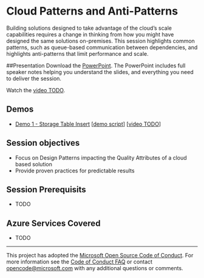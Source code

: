 # Cloud Patterns and Anti-Patterns
Building solutions designed to take advantage of the cloud’s scale capabilities requires a change in thinking from how you might have designed the same solutions on-premises.  This session highlights common patterns, such as queue-based communication between dependencies, and highlights anti-patterns that limit performance and scale.

##Presentation
Download the [PowerPoint](./Cloud%20Patterns%20and%20Anti-Patterns.pptx?raw=1).
The PowerPoint includes full speaker notes helping you understand the slides, and everything you need to deliver the session.

Watch the [video TODO](https://gsiazurecoecontent.blob.core.windows.net/storage/todo.mp4).

## Demos
* [Demo 1 - Storage Table Insert](./Demo%201%20-%20Storage%20Table%20Insert) [[demo script](.//Demo%201%20-%20Storage%20Table%20Insert/Readme.md)]
[[video TODO](https://gsiazurecoecontent.blob.core.windows.net/storage/todo.mp4)]

## Session objectives
* Focus on Design Patterns impacting the Quality Attributes of a cloud based solution
* Provide proven practices for predictable results

## Session Prerequisits
* TODO

## Azure Services Covered
* TODO

****
This project has adopted the [Microsoft Open Source Code of Conduct](https://opensource.microsoft.com/codeofconduct/). For more information see the [Code of Conduct FAQ](https://opensource.microsoft.com/codeofconduct/faq/) or contact [opencode@microsoft.com](mailto:opencode@microsoft.com) with any additional questions or comments.
